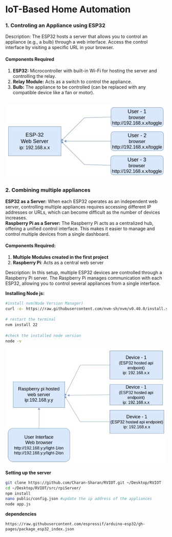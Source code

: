 # IoT-Based Home Automation  


### 1. Controling an Appliance using ESP32

Description:
The ESP32 hosts a server that allows you to control an appliance (e.g., a bulb) through a web interface. Access the control interface by visiting a specific URL in your browser.

#### Components Required
1. **ESP32:** Microcontroller with built-in Wi-Fi for hosting the server and controlling the relay.  
2. **Relay Module:** Acts as a switch to control the appliance.  
3. **Bulb:** The appliance to be controlled (can be replaced with any compatible device like a fan or motor).

![image](./images/singleDevice.jpg)  
---

### 2. Combining multiple appliances 
**ESP32 as a Server:** When each ESP32 operates as an independent web server, controlling multiple appliances requires accessing different IP addresses or URLs, which can become difficult as the number of devices increases.  
**Raspberry Pi as a Server:** The Raspberry Pi acts as a centralized hub, offering a unified control interface. This makes it easier to manage and control multiple devices from a single dashboard.

#### Components Required:
1. **Multiple Modules created in the first project**
2. **Raspberry Pi**: Acts as a central web server
 
Description:
In this setup, multiple ESP32 devices are controlled through a Raspberry Pi server. The Raspberry Pi manages communication with each ESP32, allowing you to control several appliances from a single interface.

**Installing Node js:**  
```bash
#install nvm(Node Version Manager)
curl -o- https://raw.githubusercontent.com/nvm-sh/nvm/v0.40.0/install.sh | bash

# restart the terminal
nvm install 22

#check the installed node version
node -v

```
![image](./images/pi.jpg)

**Setting up the server**  
```bash
git clone https://github.com/Charan-Sharan/RVIOT.git ~/Desktop/RVIOT
cd ~/Desktop/RVIOT/src/rpiServer/
npm install
nano public/config.json #update the ip address of the appliances  
node app.js
```

**dependencies**   
```
https://raw.githubusercontent.com/espressif/arduino-esp32/gh-pages/package_esp32_index.json

```
